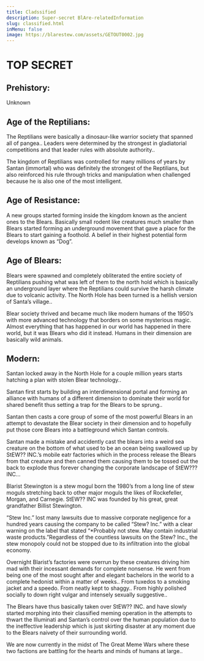 ```yaml
---
title: Cladssified
description: Super-secret BlAre-relatedInformation
slug: classified.html
inMenu: false
image: https://blarestew.com/assets/GETOUT0002.jpg
---
```


# TOP SECRET

## Prehistory:
Unknown

## Age of the Reptilians:
The Reptilians were basically a dinosaur-like warrior society that spanned all of pangea.. Leaders were determined by the strongest in gladiatorial competitions and that leader rules with absolute authority..

The kingdom of Reptilians was controlled for many millions of years by Santan (immortal) who was definitely the strongest of the Reptilians, but also reinforced his rule through tricks and manipulation when challenged because he is also one of the most intelligent.

## Age of Resistance:
A new groups started forming inside the kingdom known as the ancient ones to the Blears. Basically small rodent like creatures much smaller than Blears started forming an underground movement that gave a place for the Blears to start gaining a foothold. A belief in their highest potential form develops known as “Dog”.

## Age of Blears:
 Blears were spawned and completely obliterated the entire society of Reptilians pushing what was left of them to the north hold which is basically an underground layer where the Reptilians could survive the harsh climate due to volcanic activity. The North Hole has been turned is a hellish version of Santa’s village..

Blear society thrived and became much like modern humans of the 1950’s with more advanced technology that borders on some mysterious magic. Almost everything that has happened in our world has happened in there world, but it was Blears who did it instead. Humans in their dimension are basically wild animals.

## Modern:
Santan locked away in the North Hole for a couple million years starts hatching a plan with stolen Blear technology..

Santan first starts by building an interdimensional portal and forming an alliance with humans of a different dimension to dominate their world for shared benefit thus setting a trap for the Blears to be sprung..

Santan then casts a core group of some of the most powerful Blears in an attempt to devastate the Blear society in their dimension and to hopefully put those core Blears into a battleground which Santan controls.

Santan made a mistake and accidently cast the blears into a weird sea creature on the bottom of what used to be an ocean being swallowed up by StEW?? INC.’s mobile eatr factories which in the process release the Blears from that creature and then canned them causing them to be tossed out the back to explode thus forever changing the corporate landscape of StEW??? INC...

Blarist Stewington is a stew mogul born the 1980’s from a long line of stew moguls stretching back to other major moguls the likes of Rockefeller, Morgan, and Carnegie. StEW?? INC was founded by his great, great grandfather Billist Stewington.

“Stew Inc.” lost many lawsuits due to massive corporate negligence for a hundred years  causing the company to be called “Stew? Inc.” with a clear warning on the label that stated “*Probably not stew. May contain industrial waste products.”Regardless of the countless lawsuits on the Stew? Inc., the stew monopoly could not be stopped due to its infiltration into the global economy.


Overnight Blarist’s factories were overrun by these creatures driving him mad with their incessant demands for complete nonsense. He went from being one of the most sought after and elegant bachelors in the world to a complete hedonist within a matter of weeks.. From tuxedos to a smoking jacket and a speedo. From neatly kept to shaggy.. From highly polished socially to down right vulgar and intensely sexually suggestive..

The Blears have thus basically taken over StEW?? INC. and have slowly started morphing into their classified meming operation in the attempts to thwart the Illuminati and Santan’s control over the human population due to the ineffective leadership which is just skirting disaster at any moment due to the Blears naivety of their surrounding world.

We are now currently in the midst of The Great Meme Wars where these two factions are battling for the hearts and minds of humans at large..
